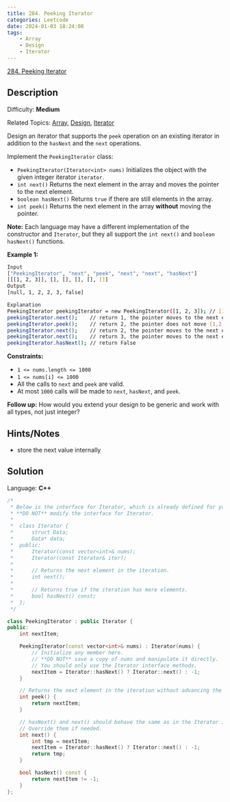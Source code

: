 ```yaml
---
title: 284. Peeking Iterator
categories: Leetcode
date: 2024-01-03 18:24:08
tags:
    - Array
    - Design
    - Iterator
---
```


[284\. Peeking Iterator](https://leetcode.com/problems/peeking-iterator/)

## Description

Difficulty: **Medium**

Related Topics: [Array](https://leetcode.com/tag/https://leetcode.com/tag/array//), [Design](https://leetcode.com/tag/https://leetcode.com/tag/design//), [Iterator](https://leetcode.com/tag/https://leetcode.com/tag/iterator//)

Design an iterator that supports the `peek` operation on an existing iterator in addition to the `hasNext` and the `next` operations.

Implement the `PeekingIterator` class:

* `PeekingIterator(Iterator<int> nums)` Initializes the object with the given integer iterator `iterator`.
* `int next()` Returns the next element in the array and moves the pointer to the next element.
* `boolean hasNext()` Returns `true` if there are still elements in the array.
* `int peek()` Returns the next element in the array **without** moving the pointer.

**Note:** Each language may have a different implementation of the constructor and `Iterator`, but they all support the `int next()` and `boolean hasNext()` functions.

**Example 1:**

```bash
Input
["PeekingIterator", "next", "peek", "next", "next", "hasNext"]
[[[1, 2, 3]], [], [], [], [], []]
Output
[null, 1, 2, 2, 3, false]

Explanation
PeekingIterator peekingIterator = new PeekingIterator([1, 2, 3]); // [1,2,3]
peekingIterator.next();    // return 1, the pointer moves to the next element [1,2,3].
peekingIterator.peek();    // return 2, the pointer does not move [1,2,3].
peekingIterator.next();    // return 2, the pointer moves to the next element [1,2,3]
peekingIterator.next();    // return 3, the pointer moves to the next element [1,2,3]
peekingIterator.hasNext(); // return False
```

**Constraints:**

* `1 <= nums.length <= 1000`
* `1 <= nums[i] <= 1000`
* All the calls to `next` and `peek` are valid.
* At most `1000` calls will be made to `next`, `hasNext`, and `peek`.

**Follow up:** How would you extend your design to be generic and work with all types, not just integer?

## Hints/Notes

* store the next value internally

## Solution

Language: **C++**

```C++
/*
 * Below is the interface for Iterator, which is already defined for you.
 * **DO NOT** modify the interface for Iterator.
 *
 *  class Iterator {
 *      struct Data;
 *      Data* data;
 *  public:
 *      Iterator(const vector<int>& nums);
 *      Iterator(const Iterator& iter);
 *
 *      // Returns the next element in the iteration.
 *      int next();
 *
 *      // Returns true if the iteration has more elements.
 *      bool hasNext() const;
 *  };
 */

class PeekingIterator : public Iterator {
public:
    int nextItem;

    PeekingIterator(const vector<int>& nums) : Iterator(nums) {
        // Initialize any member here.
        // **DO NOT** save a copy of nums and manipulate it directly.
        // You should only use the Iterator interface methods.
        nextItem = Iterator::hasNext() ? Iterator::next() : -1;
    }

    // Returns the next element in the iteration without advancing the iterator.
    int peek() {
        return nextItem;
    }

    // hasNext() and next() should behave the same as in the Iterator interface.
    // Override them if needed.
    int next() {
        int tmp = nextItem;
        nextItem = Iterator::hasNext() ? Iterator::next() : -1;
        return tmp;
    }

    bool hasNext() const {
        return nextItem != -1;
    }
};
```

